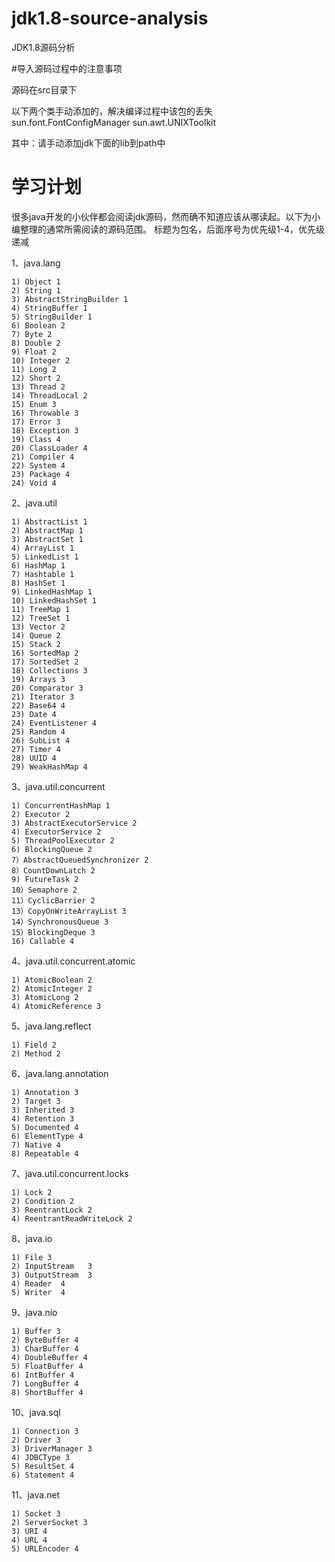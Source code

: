 # jdk1.8-source-analysis
JDK1.8源码分析

#导入源码过程中的注意事项

源码在src目录下

以下两个类手动添加的，解决编译过程中该包的丢失
sun.font.FontConfigManager 
sun.awt.UNIXToolkit 

其中：请手动添加jdk下面的lib到path中


# 学习计划

很多java开发的小伙伴都会阅读jdk源码，然而确不知道应该从哪读起。以下为小编整理的通常所需阅读的源码范围。
标题为包名，后面序号为优先级1-4，优先级递减

1、java.lang
```
1) Object 1
2) String 1
3) AbstractStringBuilder 1
4) StringBuffer 1
5) StringBuilder 1
6) Boolean 2
7) Byte 2
8) Double 2
9) Float 2
10) Integer 2
11) Long 2
12) Short 2
13) Thread 2
14) ThreadLocal 2
15) Enum 3
16) Throwable 3
17) Error 3
18) Exception 3
19) Class 4
20) ClassLoader 4
21) Compiler 4
22) System 4
23) Package 4
24) Void 4
```
2、java.util
```
1) AbstractList 1
2) AbstractMap 1
3) AbstractSet 1
4) ArrayList 1
5) LinkedList 1
6) HashMap 1
7) Hashtable 1
8) HashSet 1
9) LinkedHashMap 1
10) LinkedHashSet 1
11) TreeMap 1
12) TreeSet 1
13) Vector 2
14) Queue 2
15) Stack 2
16) SortedMap 2
17) SortedSet 2
18) Collections 3
19) Arrays 3
20) Comparator 3
21) Iterator 3
22) Base64 4
23) Date 4
24) EventListener 4
25) Random 4
26) SubList 4
27) Timer 4
28) UUID 4
29) WeakHashMap 4
```

3、java.util.concurrent
```
1) ConcurrentHashMap 1
2) Executor 2
3) AbstractExecutorService 2
4) ExecutorService 2
5) ThreadPoolExecutor 2
6) BlockingQueue 2
7）AbstractQueuedSynchronizer 2
8）CountDownLatch 2
9) FutureTask 2
10）Semaphore 2
11）CyclicBarrier 2
13）CopyOnWriteArrayList 3
14）SynchronousQueue 3
15）BlockingDeque 3
16) Callable 4
```

4、java.util.concurrent.atomic
```
1) AtomicBoolean 2
2) AtomicInteger 2
3) AtomicLong 2
4) AtomicReference 3
```

5、java.lang.reflect
```
1) Field 2
2) Method 2
```

6、java.lang.annotation
```
1) Annotation 3
2) Target 3
3) Inherited 3
4) Retention 3
5) Documented 4
6) ElementType 4
7) Native 4
8) Repeatable 4
```

7、java.util.concurrent.locks
```
1) Lock 2
2) Condition 2
3) ReentrantLock 2
4) ReentrantReadWriteLock 2
```

8、java.io
```
1) File 3
2) InputStream   3
3) OutputStream  3
4) Reader  4
5) Writer  4
```

9、java.nio
```
1) Buffer 3
2) ByteBuffer 4
3) CharBuffer 4
4) DoubleBuffer 4
5) FloatBuffer 4
6) IntBuffer 4
7) LongBuffer 4
8) ShortBuffer 4
```

10、java.sql
```
1) Connection 3
2) Driver 3
3) DriverManager 3
4) JDBCType 3
5) ResultSet 4
6) Statement 4
```

11、java.net
```
1) Socket 3
2) ServerSocket 3
3) URI 4
4) URL 4
5) URLEncoder 4
```

